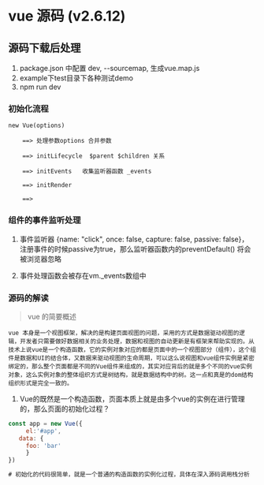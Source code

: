 # vue 源码 (v2.6.12)

## 源码下载后处理
1. package.json 中配置 dev, --sourcemap, 生成vue.map.js
2. example下test目录下各种测试demo
3. npm run dev


### 初始化流程

```
new Vue(options) 

    ==> 处理参数options 合并参数

    ==> initLifecycle  $parent $children 关系

    ==> initEvents   收集监听器函数 _events

    ==> initRender    

    ==> 

```



### 组件的事件监听处理

1. 事件监听器 {name: "click", once: false, capture: false, passive: false}， 注册事件的时候passive为true，那么监听器函数内的preventDefault() 将会被浏览器忽略

2. 事件处理函数会被存在vm._events数组中








### 源码的解读

> vue 的简要概述

 ```
vue 本身是一个视图框架，解决的是构建页面视图的问题，采用的方式是数据驱动视图的逻辑，开发者只需要做好数据相关的业务处理，数据和视图的自动更新是有框架来帮助实现的。从技术上说vue是一个构造函数，它的实例对象对应的都是页面中的一个视图部分（组件），这个组件是数据和UI的结合体，又数据来驱动视图的生命周期，可以这么说视图和vue组件实例是紧密绑定的，那么整个页面都是不同的Vue组件来组成的，其实对应背后的就是多个不同的vue实例对象，这么实例对象的整体组织方式是树结构，就是数据结构中的树。这一点和真是的dom结构组织形式是完全一致的。

 ```

1. Vue的既然是一个构造函数，页面本质上就是由多个vue的实例在进行管理的，那么页面的初始化过程？

```javascript
const app = new Vue({
	 el:'#app',
   data: {
     foo: 'bar'
	 }
})

# 初始化的代码很简单，就是一个普通的构造函数的实例化过程，具体在深入源码调用栈分析



```
















